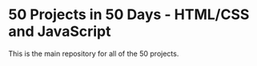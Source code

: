 # 50 Projects in 50 Days - HTML/CSS and JavaScript

This is the main repository for all of the 50 projects.

